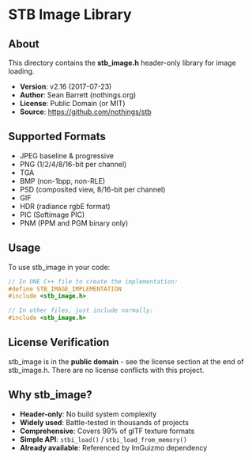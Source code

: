 # STB Image Library

## About
This directory contains the **stb_image.h** header-only library for image loading.

- **Version**: v2.16 (2017-07-23)
- **Author**: Sean Barrett (nothings.org)
- **License**: Public Domain (or MIT)
- **Source**: https://github.com/nothings/stb

## Supported Formats
- JPEG baseline & progressive
- PNG (1/2/4/8/16-bit per channel)
- TGA
- BMP (non-1bpp, non-RLE)
- PSD (composited view, 8/16-bit per channel)
- GIF
- HDR (radiance rgbE format)
- PIC (Softimage PIC)
- PNM (PPM and PGM binary only)

## Usage
To use stb_image in your code:

```cpp
// In ONE C++ file to create the implementation:
#define STB_IMAGE_IMPLEMENTATION
#include <stb_image.h>

// In other files, just include normally:
#include <stb_image.h>
```

## License Verification
stb_image is in the **public domain** - see the license section at the end of stb_image.h.
There are no license conflicts with this project.

## Why stb_image?
- **Header-only**: No build system complexity
- **Widely used**: Battle-tested in thousands of projects
- **Comprehensive**: Covers 99% of glTF texture formats
- **Simple API**: `stbi_load()` / `stbi_load_from_memory()`
- **Already available**: Referenced by ImGuizmo dependency

